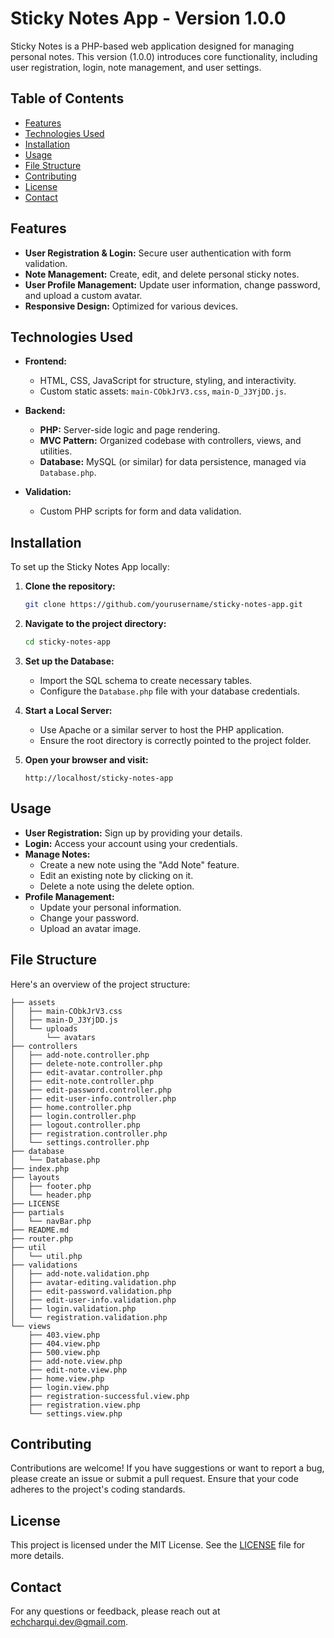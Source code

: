 # Sticky Notes App - Version 1.0.0

Sticky Notes is a PHP-based web application designed for managing personal notes. This version (1.0.0) introduces core functionality, including user registration, login, note management, and user settings.

## Table of Contents

- [Features](#features)
- [Technologies Used](#technologies-used)
- [Installation](#installation)
- [Usage](#usage)
- [File Structure](#file-structure)
- [Contributing](#contributing)
- [License](#license)
- [Contact](#contact)

## Features

- **User Registration & Login:** Secure user authentication with form validation.
- **Note Management:** Create, edit, and delete personal sticky notes.
- **User Profile Management:** Update user information, change password, and upload a custom avatar.
- **Responsive Design:** Optimized for various devices.

## Technologies Used

- **Frontend:**
  - HTML, CSS, JavaScript for structure, styling, and interactivity.
  - Custom static assets: `main-CObkJrV3.css`, `main-D_J3YjDD.js`.
  
- **Backend:**
  - **PHP:** Server-side logic and page rendering.
  - **MVC Pattern:** Organized codebase with controllers, views, and utilities.
  - **Database:** MySQL (or similar) for data persistence, managed via `Database.php`.
  
- **Validation:**
  - Custom PHP scripts for form and data validation.

## Installation

To set up the Sticky Notes App locally:

1. **Clone the repository:**

   ```bash
   git clone https://github.com/yourusername/sticky-notes-app.git
   ```

2. **Navigate to the project directory:**

   ```bash
   cd sticky-notes-app
   ```

3. **Set up the Database:**
   - Import the SQL schema to create necessary tables.
   - Configure the `Database.php` file with your database credentials.

4. **Start a Local Server:**
   - Use Apache or a similar server to host the PHP application.
   - Ensure the root directory is correctly pointed to the project folder.

5. **Open your browser and visit:**

   ```
   http://localhost/sticky-notes-app
   ```

## Usage

- **User Registration:** Sign up by providing your details.
- **Login:** Access your account using your credentials.
- **Manage Notes:** 
  - Create a new note using the "Add Note" feature.
  - Edit an existing note by clicking on it.
  - Delete a note using the delete option.
- **Profile Management:**
  - Update your personal information.
  - Change your password.
  - Upload an avatar image.

## File Structure

Here's an overview of the project structure:

```plaintext
├── assets
│   ├── main-CObkJrV3.css
│   ├── main-D_J3YjDD.js
│   └── uploads
│       └── avatars
├── controllers
│   ├── add-note.controller.php
│   ├── delete-note.controller.php
│   ├── edit-avatar.controller.php
│   ├── edit-note.controller.php
│   ├── edit-password.controller.php
│   ├── edit-user-info.controller.php
│   ├── home.controller.php
│   ├── login.controller.php
│   ├── logout.controller.php
│   ├── registration.controller.php
│   └── settings.controller.php
├── database
│   └── Database.php
├── index.php
├── layouts
│   ├── footer.php
│   └── header.php
├── LICENSE
├── partials
│   └── navBar.php
├── README.md
├── router.php
├── util
│   └── util.php
├── validations
│   ├── add-note.validation.php
│   ├── avatar-editing.validation.php
│   ├── edit-password.validation.php
│   ├── edit-user-info.validation.php
│   ├── login.validation.php
│   └── registration.validation.php
└── views
    ├── 403.view.php
    ├── 404.view.php
    ├── 500.view.php
    ├── add-note.view.php
    ├── edit-note.view.php
    ├── home.view.php
    ├── login.view.php
    ├── registration-successful.view.php
    ├── registration.view.php
    └── settings.view.php
```

## Contributing

Contributions are welcome! If you have suggestions or want to report a bug, please create an issue or submit a pull request. Ensure that your code adheres to the project's coding standards.

## License

This project is licensed under the MIT License. See the [LICENSE](LICENSE) file for more details.

## Contact

For any questions or feedback, please reach out at [echcharqui.dev@gmail.com](mailto:echcharqui.devl@gmail.com).
